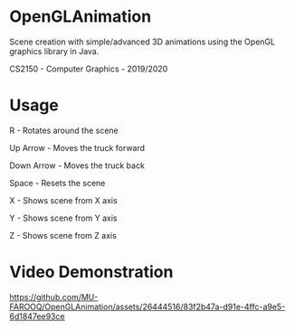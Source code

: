 # OpenGLAnimation
Scene creation with simple/advanced 3D animations using the OpenGL graphics library in Java.

CS2150 - Computer Graphics - 2019/2020

# Usage
R - Rotates around the scene

Up Arrow - Moves the truck forward

Down Arrow - Moves the truck back

Space - Resets the scene

X - Shows scene from X axis

Y - Shows scene from Y axis

Z - Shows scene from Z axis

# Video Demonstration

https://github.com/MU-FAROOQ/OpenGLAnimation/assets/26444516/83f2b47a-d91e-4ffc-a9e5-6d1847ee93ce

